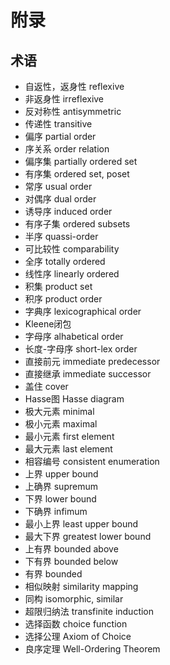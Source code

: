 # 附录

## 术语
  - 自返性，返身性 reflexive
  - 非返身性 irreflexive
  - 反对称性 antisymmetric
  - 传递性 transitive
  - 偏序 partial order
  - 序关系 order relation
  - 偏序集 partially ordered set
  - 有序集 ordered set, poset
  - 常序 usual order
  - 对偶序 dual order
  - 诱导序 induced order
  - 有序子集 ordered subsets
  - 半序 quassi-order
  - 可比较性 comparability
  - 全序 totally ordered
  - 线性序 linearly ordered
  - 积集 product set
  - 积序 product order
  - 字典序 lexicographical order
  - Kleene闭包
  - 字母序 alhabetical order
  - 长度-字母序 short-lex order
  - 直接前元 immediate predecessor
  - 直接继承 immediate successor
  - 盖住 cover
  - Hasse图 Hasse diagram
  - 极大元素 minimal
  - 极小元素 maximal
  - 最小元素 first element
  - 最大元素 last element
  - 相容编号 consistent enumeration
  - 上界 upper bound
  - 上确界 supremum
  - 下界 lower bound
  - 下确界 infimum
  - 最小上界 least upper bound
  - 最大下界 greatest lower bound
  - 上有界 bounded above
  - 下有界 bounded below
  - 有界 bounded
  - 相似映射 similarity mapping
  - 同构 isomorphic, similar
  - 超限归纳法 transfinite induction
  - 选择函数 choice function
  - 选择公理 Axiom of Choice
  - 良序定理 Well-Ordering Theorem
